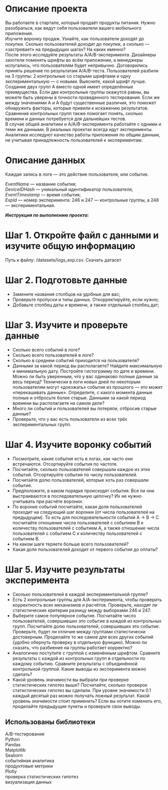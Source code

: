 # Описание проекта
  
Вы работаете в стартапе, который продаёт продукты питания. Нужно разобраться, как ведут себя пользователи вашего мобильного приложения.  
Изучите воронку продаж. Узнайте, как пользователи доходят до покупки. Сколько пользователей доходит до покупки, а сколько — «застревает» на предыдущих шагах? На каких именно?  
После этого исследуйте результаты A/A/B-эксперимента. Дизайнеры захотели поменять шрифты во всём приложении, а менеджеры испугались, что пользователям будет непривычно. Договорились принять решение по результатам A/A/B-теста. Пользователей разбили на 3 группы: 2 контрольные со старыми шрифтами и одну экспериментальную — с новыми. Выясните, какой шрифт лучше.  
Создание двух групп A вместо одной имеет определённые преимущества. Если две контрольные группы окажутся равны, вы можете быть уверены в точности проведенного тестирования. Если же между значениями A и A будут существенные различия, это поможет обнаружить факторы, которые привели к искажению результатов. Сравнение контрольных групп также помогает понять, сколько времени и данных потребуется для дальнейших тестов.  
В случае общей аналитики и A/A/B-эксперимента работайте с одними и теми же данными. В реальных проектах всегда идут эксперименты. Аналитики исследуют качество работы приложения по общим данным, не учитывая принадлежность пользователей к экспериментам.  

# Описание данных  
Каждая запись в логе — это действие пользователя, или событие.  
  
*EventName* — название события;  
*DeviceIDHash* — уникальный идентификатор пользователя;  
*EventTimestamp* — время события;  
*ExpId* — номер эксперимента: 246 и 247 — контрольные группы, а 248 — экспериментальная. 

 __*Инструкция по выполнению проекта:*__  
# Шаг 1. Откройте файл с данными и изучите общую информацию  
Путь к файлу: /datasets/logs_exp.csv. Скачать датасет  
# Шаг 2. Подготовьте данные  
* Замените названия столбцов на удобные для вас;  
* Проверьте пропуски и типы данных. Откорректируйте, если нужно;  
* Добавьте столбец даты и времени, а также отдельный столбец дат;  
 
# Шаг 3. Изучите и проверьте данные  
* Сколько всего событий в логе?  
* Сколько всего пользователей в логе?  
* Сколько в среднем событий приходится на пользователя?  
* Данными за какой период вы располагаете? Найдите максимальную и минимальную дату. Постройте гистограмму по дате и времени. Можно ли быть уверенным, что у вас одинаково полные данные за весь период? Технически в логи новых дней по некоторым пользователям могут «доезжать» события из прошлого — это может «перекашивать данные». Определите, с какого момента данные полные и отбросьте более старые. Данными за какой период времени вы располагаете на самом деле?  
* Много ли событий и пользователей вы потеряли, отбросив старые данные?  
* Проверьте, что у вас есть пользователи из всех трёх экспериментальных групп. 
  
# Шаг 4. Изучите воронку событий  
* Посмотрите, какие события есть в логах, как часто они встречаются. Отсортируйте события по частоте.  
* Посчитайте, сколько пользователей совершали каждое из этих событий. Отсортируйте события по числу пользователей.   
* Посчитайте долю пользователей, которые хоть раз совершали событие.  
* Предположите, в каком порядке происходят события. Все ли они выстраиваются в последовательную цепочку? Их не нужно учитывать при расчёте воронки.  
* По воронке событий посчитайте, какая доля пользователей проходит на следующий шаг воронки (от числа пользователей на предыдущем). То есть для последовательности событий A → B → C посчитайте отношение числа пользователей с событием B к количеству пользователей с событием A, а также отношение числа пользователей с событием C к количеству пользователей с событием B.  
* На каком шаге теряете больше всего пользователей?  
* Какая доля пользователей доходит от первого события до оплаты?  
  
# Шаг 5. Изучите результаты эксперимента  
* Сколько пользователей в каждой экспериментальной группе?  
* Есть 2 контрольные группы для А/А-эксперимента, чтобы проверить корректность всех механизмов и расчётов. Проверьте, находят ли статистические критерии разницу между выборками 246 и 247.  
* Выберите самое популярное событие. Посчитайте число пользователей, совершивших это событие в каждой из контрольных групп. Посчитайте долю пользователей, совершивших это событие. Проверьте, будет ли отличие между группами статистически достоверным. Проделайте то же самое для всех других событий (удобно обернуть проверку в отдельную функцию). Можно ли сказать, что разбиение на группы работает корректно?  
* Аналогично поступите с группой с изменённым шрифтом. Сравните результаты с каждой из контрольных групп в отдельности по каждому событию. Сравните результаты с объединённой контрольной группой. Какие выводы из эксперимента можно сделать?  
* Какой уровень значимости вы выбрали при проверке статистических гипотез выше? Посчитайте, сколько проверок статистических гипотез вы сделали. При уровне значимости 0.1 каждый десятый раз можно получать ложный результат. Какой уровень значимости стоит применить? Если вы хотите изменить его, проделайте предыдущие пункты и проверьте свои выводы.  

## Использованы библиотеки  

A/B-тестирование  
Python  
Pandas  
Matplotlib  
Seaborn  
событийная аналитика  
продуктовые метрики  
Plotly  
проверка статистических гипотез  
визуализация данных  


```python

```
